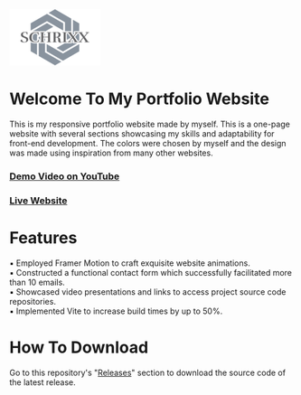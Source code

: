![Schrixx Logo](src/assets/readme/schrixxLogoSmall.png)
# Welcome To My Portfolio Website

This is my responsive portfolio website made by myself. This is a one-page website with several sections showcasing my skills and adaptability for front-end development. The colors were chosen by myself and the design was made using inspiration from many other websites.

### [Demo Video on YouTube](https://www.youtube.com/watch?v=XPfwgJzDtvI)

### [Live Website](https://schrixx.com)

# Features
▪ Employed Framer Motion to craft exquisite website animations.
<br>
▪ Constructed a functional contact form which successfully facilitated more than 10 emails.
<br>
▪ Showcased video presentations and links to access project source code repositories.
<br>
▪ Implemented Vite to increase build times by up to 50%.

# How To Download
Go to this repository's "[Releases](https://github.com/Schrixx/Portfolio/releases)" section to download the source code of the latest release.
